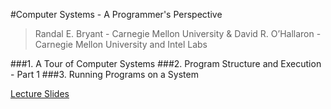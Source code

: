 #Computer Systems - A Programmer's Perspective
> Randal E. Bryant - Carnegie Mellon University & 
> David R. O’Hallaron -Carnegie Mellon University and Intel Labs

###1. A Tour of Computer Systems
###2. Program Structure and Execution - Part 1
###3. Running Programs on a System

[Lecture Slides](lecture-slides/Contents.md)
